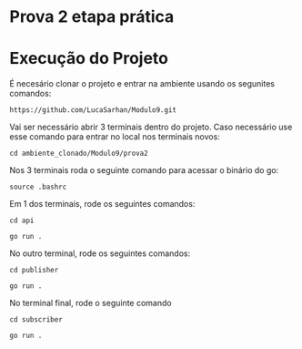 # Prova 2 etapa prática

# Execução do Projeto

É necesário clonar o projeto e entrar na ambiente usando os segunites comandos:

```
https://github.com/LucaSarhan/Modulo9.git
```

Vai ser necessário abrir 3 terminais dentro do projeto. Caso necessário use esse comando para entrar no local nos terminais novos:

```
cd ambiente_clonado/Modulo9/prova2
```

Nos 3 terminais roda o seguinte comando para acessar o binário do go:

```
source .bashrc
```

Em 1 dos terminais, rode os seguintes comandos:

```
cd api
```
```
go run .
```

No outro terminal, rode os seguintes comandos:

```
cd publisher
```
```
go run .
```

No terminal final, rode o seguinte comando

```
cd subscriber
```
```
go run .
```